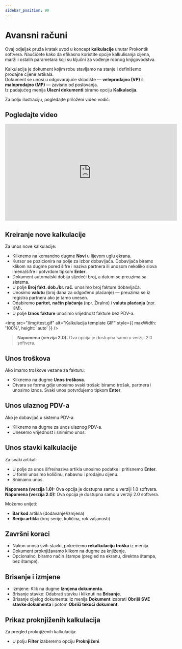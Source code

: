 ```yaml
---
sidebar_position: 99
---
```


# Avansni računi


Ovaj odjeljak pruža kratak uvod u koncept **kalkulacije** unutar Prokontik softvera. Naučićete kako da efikasno koristite opcije kalkulisanja cijena, marži i ostalih parametara koji su ključni za vođenje robnog knjigovodstva.


Kalkulacija je dokument kojim robu stavljamo na stanje i definišemo prodajne cijene artikala.  
Dokument se unosi u odgovarajuće skladište — **veleprodajno (VP)** ili **maloprodajno (MP)** — zavisno od poslovanja.  
Iz padajućeg menija **Ulazni dokumenti** biramo opciju **Kalkulacija**.

Za bolju ilustraciju, pogledajte priloženi video vodič:

## Pogledajte video

<iframe width="560" height="315" src="https://www.youtube.com/embed/chV68OsnDlQ" 
title="YouTube video player" frameborder="0" allow="accelerometer; autoplay; clipboard-write; encrypted-media; gyroscope; picture-in-picture; web-share" allowfullscreen></iframe>


## Kreiranje nove kalkulacije

Za unos nove kalkulacije:
- Kliknemo na komandno dugme **Novi** u lijevom uglu ekrana.
- Kursor se pozicionira na polje za izbor dobavljača. Dobavljača biramo klikom na dugme pored šifre i naziva partnera ili unosom nekoliko slova imena/šifre i potvrdom tipkom **Enter**.
- Dokument automatski dobija sljedeći broj, a datum se preuzima sa sistema.
- U polje **Broj fakt. dob./br. rač.** unosimo broj fakture dobavljača.
- Unosimo **valutu** (broj dana za odgođeno plaćanje) — preuzima se iz registra partnera ako je tamo unesen.
- Odabiremo **paritet**, **način plaćanja** (npr. Žiralno) i **valutu plaćanja** (npr. KM).
- U polje **Iznos fakture** unosimo vrijednost fakture bez PDV-a.


<img
  src="/img/test.gif"
  alt="Kalkulacija template GIF"
  style={{ maxWidth: '100%', height: 'auto' }}
/>



> **Napomena (verzija 2.0):** Ova opcija je dostupna samo u verziji 2.0 softvera.
## Unos troškova

Ako imamo troškove vezane za fakturu:
- Kliknemo na dugme **Unos troškova**.
- Otvara se forma gdje unosimo svaki trošak: biramo trošak, partnera i unosimo iznos. Svaki unos potvrđujemo tipkom **Enter**.

## Unos ulaznog PDV-a

Ako je dobavljač u sistemu PDV-a:
- Kliknemo na dugme za unos ulaznog PDV-a.
- Unesemo vrijednost i snimimo unos.

## Unos stavki kalkulacije

Za svaki artikal:
- U polje za unos šifre/naziva artikla unosimo podatke i pritisnemo **Enter**.
- U formi unosimo količinu, nabavnu i prodajnu cijenu.
- Snimamo unos.

<div style={{
  padding: '0.8em',
  background: '#fff8e1',
  borderLeft: '4px solid #f39c12',
  margin: '0.5em 0'
}}>
  <strong>Napomena (verzija 1.0):</strong> Ova opcija je dostupna samo u verziji 1.0 softvera.
</div>

<div style={{
  padding: '0.8em',
  background: '#eaf4fb',
  borderLeft: '4px solid #2980b9',
  margin: '0.5em 0'
}}>
  <strong>Napomena (verzija 2.0):</strong> Ova opcija je dostupna samo u verziji 2.0 softvera.
</div>


Možemo unijeti:
- **Bar kod** artikla (dodavanje/izmjena)
- **Seriju artikla** (broj serije, količina, rok valjanosti)

## Završni koraci

- Nakon unosa svih stavki, pokrećemo **rekalkulaciju troška** iz menija.
- Dokument proknjižavamo klikom na dugme za knjiženje.
- Opcionalno, biramo način štampe (pregled na ekranu, direktna štampa, bez štampe).

## Brisanje i izmjene

- Izmjene: Klik na dugme **Izmjena dokumenta**.
- Brisanje stavke: Odabrati stavku i kliknuti na **Brisanje**.
- Brisanje cijelog dokumenta: Iz menija **Dokument** izabrati **Obriši SVE stavke dokumenta** i potom **Obriši tekući dokument**.

## Prikaz proknjiženih kalkulacija

Za pregled proknjiženih kalkulacija:
- U polju **Filter** izaberemo opciju **Proknjiženi**.
